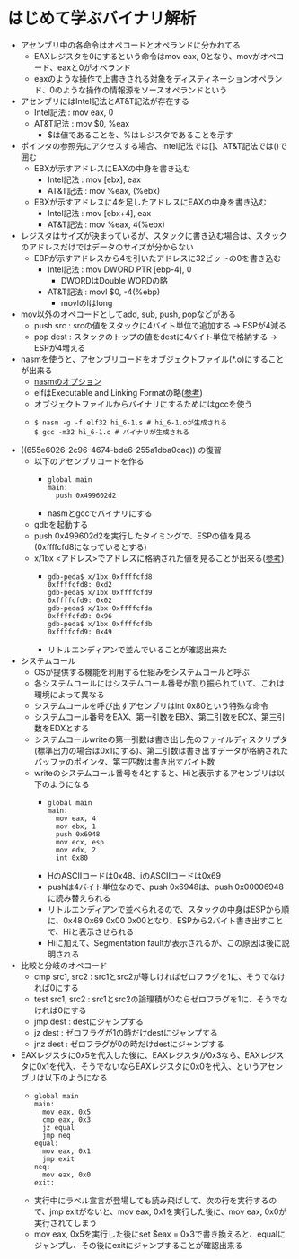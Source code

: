 # はじめて学ぶバイナリ解析
- アセンブリ中の各命令はオペコードとオペランドに分かれてる
	- EAXレジスタを0にするという命令はmov eax, 0となり、movがオペコード、eaxと0がオペランド
	- eaxのような操作で上書きされる対象をディスティネーションオペランド、0のような操作の情報源をソースオペランドという
- アセンブリにはIntel記法とAT&T記法が存在する
	- Intel記法 : mov eax, 0
	- AT&T記法 : mov $0, %eax
		- $は値であることを、%はレジスタであることを示す
- ポインタの参照先にアクセスする場合、Intel記法では[]、AT&T記法では()で囲む
	- EBXが示すアドレスにEAXの中身を書き込む
		- Intel記法 : mov [ebx], eax
		- AT&T記法 : mov %eax, (%ebx)
	- EBXが示すアドレスに4を足したアドレスにEAXの中身を書き込む
		- Intel記法 : mov [ebx+4], eax
		- AT&T記法 : mov %eax, 4(%ebx)
- レジスタはサイズが決まっているが、スタックに書き込む場合は、スタックのアドレスだけではデータのサイズが分からない
	- EBPが示すアドレスから4を引いたアドレスに32ビットの0を書き込む
		- Intel記法 : mov DWORD PTR [ebp-4], 0
			- DWORDはDouble WORDの略
		- AT&T記法 : movl $0, -4(%ebp)
			- movlのlはlong
- mov以外のオペコードとしてadd, sub, push, popなどがある
	- push src : srcの値をスタックに4バイト単位で追加する → ESPが4減る
	- pop dest : スタックのトップの値をdestに4バイト単位で格納する → ESPが4増える
- nasmを使うと、アセンブリコードをオブジェクトファイル(*.o)にすることが出来る
	- [nasmのオプション](https://www7a.biglobe.ne.jp/~iell/nasm/nasmdoc_2.03j/nasmdoc2.html)
	- elfはExecutable and Linking Formatの略([参考](https://www.itmedia.co.jp/help/tips/linux/l0448.html))
	- オブジェクトファイルからバイナリにするためにはgccを使う
	- ```
	  $ nasm -g -f elf32 hi_6-1.s # hi_6-1.oが生成される
	  $ gcc -m32 hi_6-1.o # バイナリが生成される
	  ```
- ((655e6026-2c96-4674-bde6-255a1dba0cac)) の復習
	- 以下のアセンブリコードを作る
		- ```
		  global main
		  main:
		    push 0x499602d2
		  ```
		- nasmとgccでバイナリにする
	- gdbを起動する
	- push 0x499602d2を実行したタイミングで、ESPの値を見る(0xffffcfd8になっているとする)
	- x/1bx <アドレス>でアドレスに格納された値を見ることが出来る([参考](https://gist.github.com/taiseiKMC/a442462eaf3dc7b8cda56ce91f93357a))
		- ```
		  gdb-peda$ x/1bx 0xffffcfd8
		  0xffffcfd8: 0xd2
		  gdb-peda$ x/1bx 0xffffcfd9
		  0xffffcfd9: 0x02
		  gdb-peda$ x/1bx 0xffffcfda
		  0xffffcfd9: 0x96
		  gdb-peda$ x/1bx 0xffffcfdb
		  0xffffcfd9: 0x49
		  ```
		- リトルエンディアンで並んでいることが確認出来た
- システムコール
	- OSが提供する機能を利用する仕組みをシステムコールと呼ぶ
	- 各システムコールにはシステムコール番号が割り振られていて、これは環境によって異なる
	- システムコールを呼び出すアセンブリはint 0x80という特殊な命令
	- システムコール番号をEAX、第一引数をEBX、第二引数をECX、第三引数をEDXとする
	- システムコールwriteの第一引数は書き出し先のファイルディスクリプタ(標準出力の場合は0x1にする)、第二引数は書き出すデータが格納されたバッファのポインタ、第三匹数は書き出すバイト数
	- writeのシステムコール番号を4とすると、Hiと表示するアセンブリは以下のようになる
		- ```
		  global main
		  main:
		    mov eax, 4
		    mov ebx, 1
		    push 0x6948
		    mov ecx, esp
		    mov edx, 2
		    int 0x80
		  ```
		- HのASCIIコードは0x48、iのASCIIコードは0x69
		- pushは4バイト単位なので、push 0x6948は、push 0x00006948に読み替えられる
		- リトルエンディアンで並べられるので、スタックの中身はESPから順に、0x48 0x69 0x00 0x00となり、ESPから2バイト書き出すことで、Hiと表示させられる
		- Hiに加えて、Segmentation faultが表示されるが、この原因は後に説明される
- 比較と分岐のオペコード
	- cmp src1, src2 : src1とsrc2が等しければゼロフラグを1に、そうでなければ0にする
	- test src1, src2 : src1とsrc2の論理積が0ならゼロフラグを1に、そうでなければ0にする
	- jmp dest : destにジャンプする
	- jz dest : ゼロフラグが1の時だけdestにジャンプする
	- jnz dest : ゼロフラグが0の時だけdestにジャンプする
- EAXレジスタに0x5を代入した後に、EAXレジスタが0x3なら、EAXレジスタに0x1を代入、そうでないならEAXレジスタに0x0を代入、というアセンブリは以下のようになる
	- ```
	  global main
	  main:
	    mov eax, 0x5
	    cmp eax, 0x3
	    jz equal
	    jmp neq
	  equal:
	    mov eax, 0x1
	    jmp exit
	  neq:
	    mov eax, 0x0
	  exit:
	  ```
	- 実行中にラベル宣言が登場しても読み飛ばして、次の行を実行するので、jmp exitがないと、mov eax, 0x1を実行した後に、mov eax, 0x0が実行されてしまう
	- mov eax, 0x5を実行した後にset $eax = 0x3で書き換えると、equalにジャンプし、その後にexitにジャンプすることが確認出来る